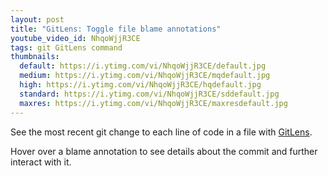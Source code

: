 ```yaml
---
layout: post
title: "GitLens: Toggle file blame annotations"
youtube_video_id: NhqoWjjR3CE
tags: git GitLens command
thumbnails:
  default: https://i.ytimg.com/vi/NhqoWjjR3CE/default.jpg
  medium: https://i.ytimg.com/vi/NhqoWjjR3CE/mqdefault.jpg
  high: https://i.ytimg.com/vi/NhqoWjjR3CE/hqdefault.jpg
  standard: https://i.ytimg.com/vi/NhqoWjjR3CE/sddefault.jpg
  maxres: https://i.ytimg.com/vi/NhqoWjjR3CE/maxresdefault.jpg
---
```


See the most recent git change to each line of code in a file with [GitLens](https://marketplace.visualstudio.com/items?itemName=eamodio.gitlens).

Hover over a blame annotation to see details about the commit and further interact with it.

